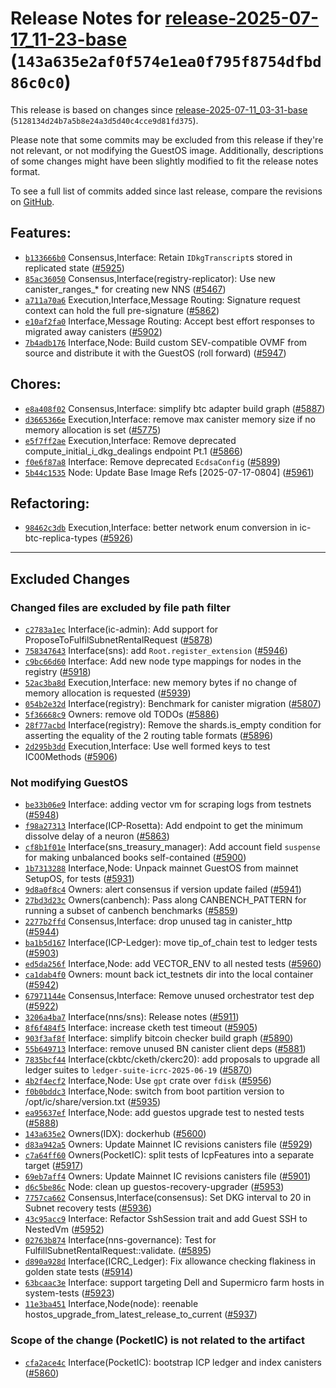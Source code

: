 Release Notes for [release-2025-07-17\_11-23-base](https://github.com/dfinity/ic/tree/release-2025-07-17_11-23-base) (`143a635e2af0f574e1ea0f795f8754dfbd86c0c0`)
=================================================================================================================================================================

This release is based on changes since [release-2025-07-11\_03-31-base](https://dashboard.internetcomputer.org/release/5128134d24b7a5b8e24a3d5d40c4cce9d81fd375) (`5128134d24b7a5b8e24a3d5d40c4cce9d81fd375`).

Please note that some commits may be excluded from this release if they're not relevant, or not modifying the GuestOS image.
Additionally, descriptions of some changes might have been slightly modified to fit the release notes format.

To see a full list of commits added since last release, compare the revisions on [GitHub](https://github.com/dfinity/ic/compare/release-2025-07-11_03-31-base...release-2025-07-17_11-23-base).

Features:
---------

* [`b133666b0`](https://github.com/dfinity/ic/commit/b133666b0) Consensus,Interface: Retain `IDkgTranscript`s stored in replicated state ([#5925](https://github.com/dfinity/ic/pull/5925))
* [`85ac36050`](https://github.com/dfinity/ic/commit/85ac36050) Consensus,Interface(registry-replicator): Use new canister\_ranges\_\* for creating new NNS ([#5467](https://github.com/dfinity/ic/pull/5467))
* [`a711a70a6`](https://github.com/dfinity/ic/commit/a711a70a6) Execution,Interface,Message Routing: Signature request context can hold the full pre-signature ([#5862](https://github.com/dfinity/ic/pull/5862))
* [`e10af2fa0`](https://github.com/dfinity/ic/commit/e10af2fa0) Interface,Message Routing: Accept best effort responses to migrated away canisters ([#5902](https://github.com/dfinity/ic/pull/5902))
* [`7b4adb176`](https://github.com/dfinity/ic/commit/7b4adb176) Interface,Node: Build custom SEV-compatible OVMF from source and distribute it with the GuestOS (roll forward) ([#5947](https://github.com/dfinity/ic/pull/5947))

Chores:
-------

* [`e8a408f02`](https://github.com/dfinity/ic/commit/e8a408f02) Consensus,Interface: simplify btc adapter build graph ([#5887](https://github.com/dfinity/ic/pull/5887))
* [`d3665366e`](https://github.com/dfinity/ic/commit/d3665366e) Execution,Interface: remove max canister memory size if no memory allocation is set ([#5775](https://github.com/dfinity/ic/pull/5775))
* [`e5f7ff2ae`](https://github.com/dfinity/ic/commit/e5f7ff2ae) Execution,Interface: Remove deprecated compute\_initial\_i\_dkg\_dealings endpoint Pt.1 ([#5866](https://github.com/dfinity/ic/pull/5866))
* [`f0e6f87a8`](https://github.com/dfinity/ic/commit/f0e6f87a8) Interface: Remove deprecated `EcdsaConfig` ([#5899](https://github.com/dfinity/ic/pull/5899))
* [`5b44c1535`](https://github.com/dfinity/ic/commit/5b44c1535) Node: Update Base Image Refs [2025-07-17-0804] ([#5961](https://github.com/dfinity/ic/pull/5961))

Refactoring:
------------

* [`98462c3db`](https://github.com/dfinity/ic/commit/98462c3db) Execution,Interface: better network enum conversion in ic-btc-replica-types ([#5926](https://github.com/dfinity/ic/pull/5926))

---------------------------------------

## Excluded Changes

### Changed files are excluded by file path filter
* [`c2783a1ec`](https://github.com/dfinity/ic/commit/c2783a1ec) Interface(ic-admin): Add support for ProposeToFulfilSubnetRentalRequest ([#5878](https://github.com/dfinity/ic/pull/5878))
* [`758347643`](https://github.com/dfinity/ic/commit/758347643) Interface(sns): add `Root.register_extension` ([#5946](https://github.com/dfinity/ic/pull/5946))
* [`c9bc66d60`](https://github.com/dfinity/ic/commit/c9bc66d60) Interface: Add new node type mappings for nodes in the registry ([#5918](https://github.com/dfinity/ic/pull/5918))
* [`52ac3ba8d`](https://github.com/dfinity/ic/commit/52ac3ba8d) Execution,Interface: new memory bytes if no change of memory allocation is requested ([#5939](https://github.com/dfinity/ic/pull/5939))
* [`054b2e32d`](https://github.com/dfinity/ic/commit/054b2e32d) Interface(registry): Benchmark for canister migration ([#5807](https://github.com/dfinity/ic/pull/5807))
* [`5f36668c9`](https://github.com/dfinity/ic/commit/5f36668c9) Owners: remove old TODOs ([#5886](https://github.com/dfinity/ic/pull/5886))
* [`28f77acbd`](https://github.com/dfinity/ic/commit/28f77acbd) Interface(registry): Remove the shards.is\_empty condition for asserting the equality of the 2 routing table formats ([#5896](https://github.com/dfinity/ic/pull/5896))
* [`2d295b3dd`](https://github.com/dfinity/ic/commit/2d295b3dd) Execution,Interface: Use well formed keys to test IC00Methods ([#5906](https://github.com/dfinity/ic/pull/5906))

### Not modifying GuestOS
* [`be33b06e9`](https://github.com/dfinity/ic/commit/be33b06e9) Interface: adding vector vm for scraping logs from testnets ([#5948](https://github.com/dfinity/ic/pull/5948))
* [`f98a27313`](https://github.com/dfinity/ic/commit/f98a27313) Interface(ICP-Rosetta): Add endpoint to get the minimum dissolve delay of a neuron ([#5863](https://github.com/dfinity/ic/pull/5863))
* [`cf8b1f01e`](https://github.com/dfinity/ic/commit/cf8b1f01e) Interface(sns\_treasury\_manager): Add account field `suspense` for making unbalanced books self-contained ([#5900](https://github.com/dfinity/ic/pull/5900))
* [`1b7313288`](https://github.com/dfinity/ic/commit/1b7313288) Interface,Node: Unpack mainnet GuestOS from mainnet SetupOS, for tests ([#5931](https://github.com/dfinity/ic/pull/5931))
* [`9d8a0f8c4`](https://github.com/dfinity/ic/commit/9d8a0f8c4) Owners: alert consensus if version update failed ([#5941](https://github.com/dfinity/ic/pull/5941))
* [`27bd3d23c`](https://github.com/dfinity/ic/commit/27bd3d23c) Owners(canbench): Pass along CANBENCH\_PATTERN for running a subset of canbench benchmarks ([#5859](https://github.com/dfinity/ic/pull/5859))
* [`2277b2ffd`](https://github.com/dfinity/ic/commit/2277b2ffd) Consensus,Interface: drop unused tag in canister\_http ([#5944](https://github.com/dfinity/ic/pull/5944))
* [`ba1b5d167`](https://github.com/dfinity/ic/commit/ba1b5d167) Interface(ICP-Ledger): move tip\_of\_chain test to ledger tests ([#5903](https://github.com/dfinity/ic/pull/5903))
* [`ed5da256f`](https://github.com/dfinity/ic/commit/ed5da256f) Interface,Node: add VECTOR\_ENV to all nested tests ([#5960](https://github.com/dfinity/ic/pull/5960))
* [`ca1dab4f0`](https://github.com/dfinity/ic/commit/ca1dab4f0) Owners: mount back ict\_testnets dir into the local container ([#5942](https://github.com/dfinity/ic/pull/5942))
* [`67971144e`](https://github.com/dfinity/ic/commit/67971144e) Consensus,Interface: Remove unused orchestrator test dep ([#5922](https://github.com/dfinity/ic/pull/5922))
* [`3206a4ba7`](https://github.com/dfinity/ic/commit/3206a4ba7) Interface(nns/sns): Release notes ([#5911](https://github.com/dfinity/ic/pull/5911))
* [`8f6f484f5`](https://github.com/dfinity/ic/commit/8f6f484f5) Interface: increase cketh test timeout ([#5905](https://github.com/dfinity/ic/pull/5905))
* [`903f3af8f`](https://github.com/dfinity/ic/commit/903f3af8f) Interface: simplify bitcoin checker build graph ([#5890](https://github.com/dfinity/ic/pull/5890))
* [`55b649713`](https://github.com/dfinity/ic/commit/55b649713) Interface: remove unused BN canister client deps ([#5881](https://github.com/dfinity/ic/pull/5881))
* [`7835bcf44`](https://github.com/dfinity/ic/commit/7835bcf44) Interface(ckbtc/cketh/ckerc20): add proposals to upgrade all ledger suites to `ledger-suite-icrc-2025-06-19` ([#5870](https://github.com/dfinity/ic/pull/5870))
* [`4b2f4ecf2`](https://github.com/dfinity/ic/commit/4b2f4ecf2) Interface,Node: Use `gpt` crate over `fdisk` ([#5956](https://github.com/dfinity/ic/pull/5956))
* [`f0b0bddc3`](https://github.com/dfinity/ic/commit/f0b0bddc3) Interface,Node: switch from boot partition version to /opt/ic/share/version.txt ([#5935](https://github.com/dfinity/ic/pull/5935))
* [`ea95637ef`](https://github.com/dfinity/ic/commit/ea95637ef) Interface,Node: add guestos upgrade test to nested tests ([#5888](https://github.com/dfinity/ic/pull/5888))
* [`143a635e2`](https://github.com/dfinity/ic/commit/143a635e2) Owners(IDX): dockerhub ([#5600](https://github.com/dfinity/ic/pull/5600))
* [`d83a942a5`](https://github.com/dfinity/ic/commit/d83a942a5) Owners: Update Mainnet IC revisions canisters file ([#5929](https://github.com/dfinity/ic/pull/5929))
* [`c7a64ff60`](https://github.com/dfinity/ic/commit/c7a64ff60) Owners(PocketIC): split tests of IcpFeatures into a separate target ([#5917](https://github.com/dfinity/ic/pull/5917))
* [`69eb7aff4`](https://github.com/dfinity/ic/commit/69eb7aff4) Owners: Update Mainnet IC revisions canisters file ([#5901](https://github.com/dfinity/ic/pull/5901))
* [`d6c5be86c`](https://github.com/dfinity/ic/commit/d6c5be86c) Node: clean up guestos-recovery-upgrader ([#5953](https://github.com/dfinity/ic/pull/5953))
* [`7757ca662`](https://github.com/dfinity/ic/commit/7757ca662) Consensus,Interface(consensus): Set DKG interval to 20 in Subnet recovery tests ([#5936](https://github.com/dfinity/ic/pull/5936))
* [`43c95acc9`](https://github.com/dfinity/ic/commit/43c95acc9) Interface: Refactor SshSession trait and add Guest SSH to NestedVm ([#5952](https://github.com/dfinity/ic/pull/5952))
* [`02763b874`](https://github.com/dfinity/ic/commit/02763b874) Interface(nns-governance): Test for FulfillSubnetRentalRequest::validate. ([#5895](https://github.com/dfinity/ic/pull/5895))
* [`d890a928d`](https://github.com/dfinity/ic/commit/d890a928d) Interface(ICRC\_Ledger): Fix allowance checking flakiness in golden state tests ([#5914](https://github.com/dfinity/ic/pull/5914))
* [`63bcaac3e`](https://github.com/dfinity/ic/commit/63bcaac3e) Interface: support targeting Dell and Supermicro farm hosts in system-tests ([#5923](https://github.com/dfinity/ic/pull/5923))
* [`11e3ba451`](https://github.com/dfinity/ic/commit/11e3ba451) Interface,Node(node): reenable hostos\_upgrade\_from\_latest\_release\_to\_current ([#5937](https://github.com/dfinity/ic/pull/5937))

### Scope of the change (PocketIC) is not related to the artifact
* [`cfa2ace4c`](https://github.com/dfinity/ic/commit/cfa2ace4c) Interface(PocketIC): bootstrap ICP ledger and index canisters ([#5860](https://github.com/dfinity/ic/pull/5860))
